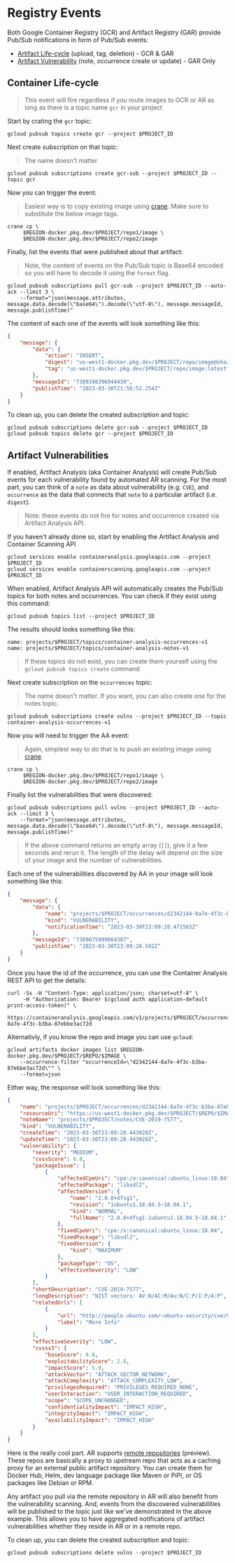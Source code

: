 # Registry Events

Both Google Container Registry (GCR) and Artifact Registry (GAR) provide Pub/Sub notifications in form of Pub/Sub events:

* [Artifact Life-cycle](#container-life-cycle) (upload, tag, deletion) - GCR & GAR
* [Artifact Vulnerability](#artifact-vulnerabilities) (note, occurrence create or update) - GAR Only

## Container Life-cycle

> This event will fire regardless if you route images to GCR or AR as long as there is a topic name `gcr` in your project

Start by crating the `gcr` topic:

```shell
gcloud pubsub topics create gcr --project $PROJECT_ID
```

Next create subscription on that topic:

> The name doesn't matter

```shell
gcloud pubsub subscriptions create gcr-sub --project $PROJECT_ID --topic gcr
```

Now you can trigger the event: 

> Easiest way is to copy existing image using [crane](https://github.com/michaelsauter/crane). Make sure to substitute the below image tags. 

```shell
crane cp \
     $REGION-docker.pkg.dev/$PROJECT/repo1/image \
     $REGION-docker.pkg.dev/$PROJECT/repo2/image
```

Finally, list the events that were published about that artifact:

> Note, the content of events on the Pub/Sub topic is Base64 encoded so you will have to decode it using the `format` flag.

```shell
gcloud pubsub subscriptions pull gcr-sub --project $PROJECT_ID --auto-ack --limit 3 \
    --format="json(message.attributes, message.data.decode(\"base64\").decode(\"utf-8\"), message.messageId, message.publishTime)"
```

The content of each one of the events will look something like this: 

```json
{
    "message": {
        "data": {
            "action": "INSERT", 
            "digest": "us-west1-docker.pkg.dev/$PROJECT/repo/image@sha256:54bc0fead59f304f1727280c3b520aeea7b9e6fd405b7a6ee1dddc8d78044516", 
            "tag": "us-west1-docker.pkg.dev/$PROJECT/repo/image:latest"
        },
        "messageId": "7309198396944430",
        "publishTime": "2023-03-30T21:56:52.254Z"
    }
}
```

To clean up, you can delete the created subscription and topic:

```shell
gcloud pubsub subscriptions delete gcr-sub --project $PROJECT_ID
gcloud pubsub topics delete gcr --project $PROJECT_ID
```

## Artifact Vulnerabilities

If enabled, Artifact Analysis (aka Container Analysis) will create Pub/Sub events for each vulnerability found by automated AR scanning. For the most part, you can think of a `note` as data about vulnerability (e.g. `CVE`), and `occurrence` as the data that connects that `note` to a particular artifact (i.e. `digest`). 

> Note: these events do not fire for notes and occurrence created via Artifact Analysis API.

If you haven't already done so, start by enabling the Artifact Analysis and Container Scanning API 

```shell
gcloud services enable containeranalysis.googleapis.com --project $PROJECT_ID
gcloud services enable containerscanning.googleapis.com --project $PROJECT_ID
```

When enabled, Artifact Analysis API will automatically creates the Pub/Sub topics for both notes and occurrences. You can check if they exist using this command: 

```shell
gcloud pubsub topics list --project $PROJECT_ID
```

The results should looks something like this:

```shell
name: projects/$PROJECT/topics/container-analysis-occurrences-v1
name: projects/$PROJECT/topics/container-analysis-notes-v1
```

> If these topics do not exist, you can create them yourself using the `gcloud pubsub topics create` command

Next create subscription on the `occurrences` topic:

> The name doesn't matter. If you want, you can also create one for the notes topic.

```shell
gcloud pubsub subscriptions create vulns --project $PROJECT_ID --topic container-analysis-occurrences-v1
```

Now you will need to trigger the AA event:

> Again, simplest way to do that is to push an existing image using [crane](https://github.com/michaelsauter/crane).

```shell
crane cp \
     $REGION-docker.pkg.dev/$PROJECT/repo1/image \
     $REGION-docker.pkg.dev/$PROJECT/repo2/image
```

Finally list the vulnerabilities that were discovered:

```shell
gcloud pubsub subscriptions pull vulns --project $PROJECT_ID --auto-ack --limit 3 \
    --format="json(message.attributes, message.data.decode(\"base64\").decode(\"utf-8\"), message.messageId, message.publishTime)"
```

> If the above command returns an empty array (`[]`), give it a few seconds and rerun it. The length of the delay will depend on the size of your image and the number of vulnerabilities.

Each one of the vulnerabilities discovered by AA in your image will look something like this: 

```json
{
    "message": {
        "data": {
            "name": "projects/$PROJECT/occurrences/d2342144-8a7e-4f3c-b3ba-87ebbe3ac72d",
            "kind": "VULNERABILITY", 
            "notificationTime": "2023-03-30T23:09:28.471565Z"
        },
        "messageId": "7309675999864387",
        "publishTime": "2023-03-30T23:09:28.592Z"
    }
}
```

Once you have the id of the occurrence, you can use the Container Analysis REST API to get the details:

```shell
curl -Ss -H "Content-Type: application/json; charset=utf-8" \
     -H "Authorization: Bearer $(gcloud auth application-default print-access-token)" \
     https://containeranalysis.googleapis.com/v1/projects/$PROJECT/occurrences/d2342144-8a7e-4f3c-b3ba-87ebbe3ac72d
```

Alternativly, if you know the repo and image you can use `gcloud`:

```shell
gcloud artifacts docker images list $REGION-docker.pkg.dev/$PROJECT/$REPO/$IMAGE \
    --occurrence-filter "occurrenceId=\"d2342144-8a7e-4f3c-b3ba-87ebbe3ac72d\"" \
    --format=json
```

Either way, the response will look something like this:

```json
{
    "name": "projects/$PROJECT/occurrences/d2342144-8a7e-4f3c-b3ba-87ebbe3ac72d",
    "resourceUri": "https://us-west1-docker.pkg.dev/$PROJECT/$REPO/$IMAGE@sha256:5ffd30269c7bde2e29453bb9b8d3618814b7034e37aef299e3c071acbb565911",
    "noteName": "projects/$PROJECT/notes/CVE-2019-7577",
    "kind": "VULNERABILITY",
    "createTime": "2023-03-30T23:09:28.443028Z",
    "updateTime": "2023-03-30T23:09:28.443028Z",
    "vulnerability": {
        "severity": "MEDIUM",
        "cvssScore": 6.8,
        "packageIssue": [
            {
                "affectedCpeUri": "cpe:/o:canonical:ubuntu_linux:18.04",
                "affectedPackage": "libsdl2",
                "affectedVersion": {
                    "name": "2.0.8+dfsg1",
                    "revision": "1ubuntu1.18.04.5~18.04.1",
                    "kind": "NORMAL",
                    "fullName": "2.0.8+dfsg1-1ubuntu1.18.04.5~18.04.1"
                },
                "fixedCpeUri": "cpe:/o:canonical:ubuntu_linux:18.04",
                "fixedPackage": "libsdl2",
                "fixedVersion": {
                    "kind": "MAXIMUM"
                },
                "packageType": "OS",
                "effectiveSeverity": "LOW"
            }
        ],
        "shortDescription": "CVE-2019-7577",
        "longDescription": "NIST vectors: AV:N/AC:M/Au:N/C:P/I:P/A:P",
        "relatedUrls": [
            {
                "url": "http://people.ubuntu.com/~ubuntu-security/cve/CVE-2019-7577",
                "label": "More Info"
            }
        ],
        "effectiveSeverity": "LOW",
        "cvssv3": {
            "baseScore": 8.8,
            "exploitabilityScore": 2.8,
            "impactScore": 5.9,
            "attackVector": "ATTACK_VECTOR_NETWORK",
            "attackComplexity": "ATTACK_COMPLEXITY_LOW",
            "privilegesRequired": "PRIVILEGES_REQUIRED_NONE",
            "userInteraction": "USER_INTERACTION_REQUIRED",
            "scope": "SCOPE_UNCHANGED",
            "confidentialityImpact": "IMPACT_HIGH",
            "integrityImpact": "IMPACT_HIGH",
            "availabilityImpact": "IMPACT_HIGH"
        }
    }
}
```

Here is the really cool part. AR supports [remote repositories](https://cloud.google.com/artifact-registry/docs/repositories/remote-repo) (preview). These repos are basically a proxy to upstream repo that acts as a caching proxy for an external public artifact repository. You can create them for Docker Hub, Helm, dev language package like Maven or PiPI, or OS packages like Debian or RPM. 

Any artifact you pull via the remote repository in AR will also benefit from the vulnerability scanning. And, events from the discovered vulnerabilities will be published to the topic just like we've demonstrated in the above example. This allows you to have aggregated notifications of artifact vulnerabilities whether they reside in AR or in a remote repo. 

To clean up, you can delete the created subscription and topic:

```shell
gcloud pubsub subscriptions delete vulns --project $PROJECT_ID
```

